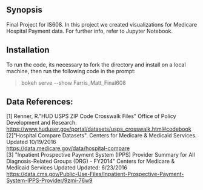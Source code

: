 ## Synopsis
Final Project for IS608. In this project we created visualizations for Medicare Hospital Payment 
data. For further info, refer to Jupyter Notebook.

## Installation 

To run the code, its necessary to fork the directory and install on a local machine, then
run the following code in the prompt:

> bokeh serve --show Farris_Matt_Final608

## Data References: 
[1] Renner, R."HUD USPS ZIP Code Crosswalk Files" Office of Policy Development and Research.
https://www.huduser.gov/portal/datasets/usps_crosswalk.html#codebook
[2]"Hospital Compare Datasets". Centers for Medicare & Medicaid Services. Updated 10/19/2016 <br>
https://data.medicare.gov/data/hospital-compare<br>
[3] "Inpatient Prospective Payment System (IPPS) Provider Summary for All Diagnosis-Related Groups (DRG) - FY2014" Centers for Medicare & Medicaid Services Updated Updated: 6/23/2016<br> 
https://data.cms.gov/Public-Use-Files/Inpatient-Prospective-Payment-System-IPPS-Provider/9zmi-76w9
